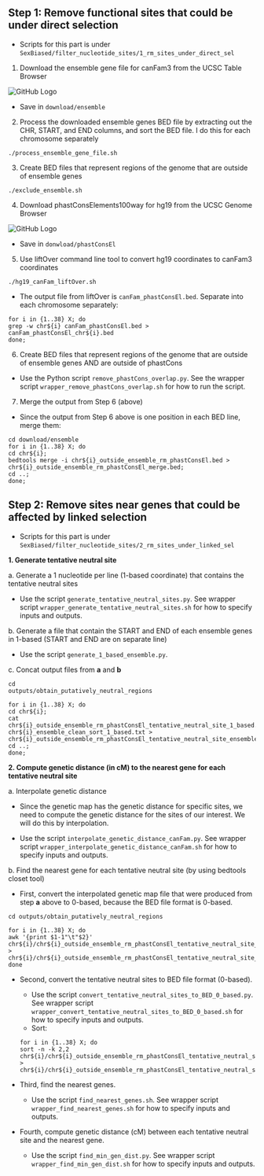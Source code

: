 ## Step 1: Remove functional sites that could be under direct selection
* Scripts for this part is under `SexBiased/filter_nucleotide_sites/1_rm_sites_under_direct_sel`

1. Download the ensemble gene file for canFam3 from the UCSC Table Browser

![GitHub Logo](https://github.com/tnphung/SexBiased/blob/master/pics/ensemble_UCSC.png)

* Save in `download/ensemble`

2. Process the downloaded ensemble genes BED file by extracting out the CHR, START, and END columns, and sort the BED file. I do this for each chromosome separately

```
./process_ensemble_gene_file.sh
```

3. Create BED files that represent regions of the genome that are outside of ensemble genes
```
./exclude_ensemble.sh
```
4. Download phastConsElements100way for hg19 from the UCSC Genome Browser

![GitHub Logo](https://github.com/tnphung/SexBiased/blob/master/pics/phastConsEl100way_hg19_UCSC.png)

* Save in `donwload/phastConsEl`

5. Use liftOver command line tool to convert hg19 coordinates to canFam3 coordinates
```
./hg19_canFam_liftOver.sh
```
* The output file from liftOver is `canFam_phastConsEl.bed`. Separate into each chromosome separately:
```
for i in {1..38} X; do
grep -w chr${i} canFam_phastConsEl.bed > canFam_phastConsEl_chr${i}.bed
done;
```

6. Create BED files that represent regions of the genome that are outside of ensemble genes AND are outside of phastCons
* Use the Python script `remove_phastCons_overlap.py`. See the wrapper script `wrapper_remove_phastCons_overlap.sh` for how to run the script.

7. Merge the output from Step 6 (above)
* Since the output from Step 6 above is one position in each BED line, merge them:

```
cd download/ensemble
for i in {1..38} X; do
cd chr${i};
bedtools merge -i chr${i}_outside_ensemble_rm_phastConsEl.bed > chr${i}_outside_ensemble_rm_phastConsEl_merge.bed;
cd ..;
done;
```

## Step 2: Remove sites near genes that could be affected by linked selection
* Scripts for this part is under `SexBiased/filter_nucleotide_sites/2_rm_sites_under_linked_sel`

**1. Generate tentative neutral site**

a. Generate a 1 nucleotide per line (1-based coordinate) that contains the tentative neutral sites

* Use the script `generate_tentative_neutral_sites.py`. See wrapper script `wrapper_generate_tentative_neutral_sites.sh` for how to specify inputs and outputs.

b. Generate a file that contain the START and END of each ensemble genes in 1-based (START and END are on separate line)

* Use the script `generate_1_based_ensemble.py`.

c. Concat output files from **a** and **b**

```
cd
outputs/obtain_putatively_neutral_regions

for i in {1..38} X; do 
cd chr${i}; 
cat chr${i}_outside_ensemble_rm_phastConsEl_tentative_neutral_site_1_based.txt chr${i}_ensemble_clean_sort_1_based.txt > chr${i}_outside_ensemble_rm_phastConsEl_tentative_neutral_site_ensemble_1_based.txt; 
cd ..; 
done;
```

**2. Compute genetic distance (in cM) to the nearest gene for each tentative neutral site**

a. Interpolate genetic distance

* Since the genetic map has the genetic distance for specific sites, we need to compute the genetic distance for the sites of our interest. We will do this by interpolation. 

* Use the script `interpolate_genetic_distance_canFam.py`. See wrapper script `wrapper_interpolate_genetic_distance_canFam.sh` for how to specify inputs and outputs.

b. Find the nearest gene for each tentative neutral site (by using bedtools closet tool)

* First, convert the interpolated genetic map file that were produced from step **a** above to 0-based, because the BED file format is 0-based. 

```
cd outputs/obtain_putatively_neutral_regions

for i in {1..38} X; do
awk '{print $1-1"\t"$2}' chr${i}/chr${i}_outside_ensemble_rm_phastConsEl_tentative_neutral_site_ensemble_1_based_cM.txt > chr${i}/chr${i}_outside_ensemble_rm_phastConsEl_tentative_neutral_site_ensemble_0_based_cM.txt
done
```
* Second, convert the tentative neutral sites to BED file format (0-based). 
  - Use the script `convert_tentative_neutral_sites_to_BED_0_based.py`. See wrapper script `wrapper_convert_tentative_neutral_sites_to_BED_0_based.sh` for how to specify inputs and outputs.
  - Sort:
  ```
  for i in {1..38} X; do
  sort -n -k 2,2 chr${i}/chr${i}_outside_ensemble_rm_phastConsEl_tentative_neutral_site_0_based.bed >   chr${i}/chr${i}_outside_ensemble_rm_phastConsEl_tentative_neutral_site_0_based_sort.bed
  ```
  
* Third, find the nearest genes.
  - Use the script `find_nearest_genes.sh`. See wrapper script `wrapper_find_nearest_genes.sh` for how to specify inputs and outputs.
  
* Fourth, compute genetic distance (cM) between each tentative neutral site and the nearest gene.
  - Use the script `find_min_gen_dist.py`. See wrapper script `wrapper_find_min_gen_dist.sh` for how to specify inputs and outputs.
